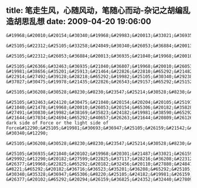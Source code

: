 title: 笔走生风，心随风动，笔随心而动-杂记之胡编乱造胡思乱想
date: 2009-04-20 19:06:00
---

    &#19968;&#20010;&#20154;&#30340;&#19968;&#29983;&#20013;&#33021;&#36935;&#21040;&#20160;&#20040;&#65311;&#25105;&#24819;&#22823;&#37096;&#20998;&#37117;&#24182;&#19981;&#21050;&#28608;&#65292;&#20063;&#19981;&#24863;&#20154;&#65292;&#27809;&#26377;&#39569;&#30528;&#30333;&#39532;&#30340;&#29579;&#23376;&#65292;&#20063;&#27809;&#26377;&#39569;&#30528;&#29579;&#23376;&#30340;&#30333;&#39532;&#65292;&#27809;&#26377;&#8220;&#35013;&#30561;&#8221;&#30340;&#30561;&#32654;&#20154;&#65292;&#27809;&#26377;&#8220;&#20551;&#35013;&#8221;&#21507;&#19979;&#27602;&#33529;&#26524;&#30340;&#30333;&#38634;&#20844;&#20027;&#65292;&#20063;&#27809;&#26377;&#8220;&#25925;&#24847;&#8221;&#33073;&#19979;&#27700;&#26230;&#38772;&#30340;&#28784;&#22993;&#23064;&#65292;&#26377;&#30340;&#21482;&#26159;&#24179;&#20961;&#12290;
     &#25105;&#22312;&#25105;&#33258;&#24049;&#30340;&#26053;&#36884;&#20013;&#36208;&#30528;&#36208;&#30528;&#8230;&#8230;&#34429;&#28982;&#19981;&#30693;&#36947;&#32456;&#28857;&#65292;&#20381;&#28982;&#30450;&#30446;&#30340;&#36208;&#30528;&#65292;&#23547;&#25214;&#30528;&#8230;&#8230;
     &#25105;&#22312;&#26053;&#36884;&#20013;&#36935;&#21040;&#19968;&#20010;&#21448;&#19968;&#20010;&#20154;&#65292;&#20182;&#20204;&#26377;&#20123;&#21644;&#25105;&#19968;&#26679;&#26159;&#26053;&#20154;&#65292;&#20294;&#26159;&#26377;&#20123;&#21364;&#36208;&#21644;&#25105;&#30456;&#21453;&#30340;&#26041;&#21521;&#65307;&#20182;&#20204;&#26377;&#20123;&#20303;&#22312;&#26408;&#23627;&#37324;&#38754;&#65292;&#20139;&#21463;&#30000;&#22253;&#65307;&#26377;&#20123;&#20154;&#24635;&#26159;&#21916;&#27426;&#30475;&#30528;&#22825;&#31354;&#65292;&#20284;&#20046;&#35266;&#23519;&#24425;&#38686;&#26159;&#20182;&#20204;&#21807;&#19968;&#30340;&#24037;&#20316;&#65307;&#35753;&#25105;&#35828;&#20960;&#20010;&#26377;&#36259;&#30340;&#20107;&#21543;&#65306;
     &#25105;&#26366;&#32463;&#36935;&#21040;&#36807;&#19968;&#20010;&#26053;&#20154;&#65306;&#20182;&#35828;&#65292;&#25105;&#30340;&#19968;&#29983;&#24517;&#39035;&#35201;&#25104;&#21151;&#65292;&#20063;&#24517;&#28982;&#33021;&#25104;&#21151;&#12290;&#20182;&#35828;&#65292;&#25104;&#21151;&#26159;&#22914;&#27492;&#30340;&#31616;&#21333;&#65307;&#20182;&#35828;&#65292;&#20182;&#30495;&#30340;&#24456;&#30097;&#38382;&#20026;&#20160;&#20040;&#26377;&#20123;&#20154;&#33021;&#24525;&#21463;&#19968;&#29983;&#30340;&#22833;&#36133;&#65307;&#20182;&#35828;&#65292;&#25105;&#24182; &#19981;&#38656;&#35201;&#25913;&#21464;&#22826;&#22810;&#65292;&#21482;&#38656;&#35201;&#31471;&#27491;&#24577;&#24230;&#65307;&#20182;&#35828;&#65292;&#27599;&#20010;&#20154;&#37117;&#21487;&#20197;&#36825;&#26679;&#31616;&#21333;&#30340;&#25104;&#21151;&#65307;&#20294;&#26159;&#65292;&#20182;&#20063;&#27809;&#26377;&#21578;&#35785;&#25105;&#20160;&#20040;&#21483;&#20570;&#25104;&#21151;&#65292;&#21644;&#65292;&#25105;&#30340;&#25104;&#21151;&#26159;&#20160;&#20040;&#65307;&#25105;&#27809;&#21548;&#20182;&#30340;&#35805;&#65292;&#22240;&#20026;&#20182;&#30340;&#35805; &#22914;&#27492;&#39128;&#28218;&#65292;&#19982;&#25105;&#30340;&#29238;&#27597;&#25945;&#20250;&#25105;&#30340;&#30456;&#24046;&#22826;&#36828;&#12290;&#25105;&#30340;&#29238;&#20146;&#35828;&#65292;&#19968;&#20010;&#20154;&#26368;&#37325;&#35201;&#30340;&#26159;&#21629;&#12289;&#38065;&#12289;&#26435;&#65307;&#25105;&#30340;&#27597;&#20146;&#21578;&#35785;&#25105;&#65292;&#19968;&#20010;&#20154;&#26368;&#37325;&#35201;&#30340;&#26159;&#26222;&#36890;&#21644;&#24184;&#31119;&#65307;&#25105;&#20063;&#27809;&#21548;&#20182;&#20204;&#30340;&#35805;&#65292;&#22240;&#20026; &#37027;&#30475;&#19978;&#21435;&#22826;&#26543;&#29157;&#65292;&#25152;&#20197;&#25105;&#25165;&#36873;&#25321;&#36825;&#20010;&#26053;&#34892;&#8230;&#8230;
     &#25105;&#36208;&#30528;&#8230;&#8230;&#23547;&#25214;&#30528;&#8230;&#8230;
     &#25105;&#32463;&#24120;&#30475;&#21040;&#20154;&#20204;&#20105;&#25191;&#65292;&#20294;&#26159;&#25105;&#20174;&#26469;&#27809;&#26377;&#21149;&#36807;&#26550;&#65292;&#22240;&#20026;&#25105;&#19981;&#30693;&#36947;&#22914;&#20309;&#21028;&#26029;&#27491;&#30830;&#19982;&#38169;&#35823;&#65292;&#25105;&#20063;&#19981;&#30693;&#36947;&#26366;&#32463;&#21457;&#29983;&#36807;&#20160;&#20040;&#65292;&#26356;&#37325;&#35201;&#30340;&#26159;&#65292;&#25105;&#23475;&#24597;&#25105;&#30340;&#36873;&#25321;&#30340;&#21518;&#26524;&#12290;&#30452;&#21040;&#65292;&#25105;&#36935; &#21040;&#21478;&#19968;&#20010;&#26053;&#20154;&#65306;&#20182;&#35828;&#65292;&#19968;&#20010;&#20154;&#30340;&#19968;&#29983;&#24635;&#35201;&#26377;&#19968;&#20010;&#20351;&#21629;&#65292;&#36825;&#20010;&#20351;&#21629;&#21487;&#33021;&#33392;&#24040;&#65292;&#20063;&#21487;&#33021;&#28218;&#23567;&#65292;&#20294;&#26159;&#36825;&#20010;&#20351;&#21629;&#25105;&#20204;&#24517;&#39035;&#23436;&#25104;&#65292;&#21363;&#20351;&#20320;&#19981;&#30693;&#36947;&#23427;&#26159;&#20160;&#20040;&#65307;&#20182;&#35828;&#65292;&#19968;&#20010;&#20154;&#35201;&#26126;&#30333; &#27491;&#30830;&#19982;&#38169;&#35823;&#24182;&#19981;&#38590;&#65292;&#20294;&#26159;&#21069;&#25552;&#26159;&#35201;&#23436;&#20840;&#20102;&#35299;&#33258;&#24049;&#65292;&#19981;&#20250;&#34987;&#33258;&#24049;&#30340;&#24773;&#32490;&#12289;&#20559;&#35265;&#21644;&#20219;&#20309;&#38750;&#29702;&#24615;&#25152;&#25670;&#24067;&#65307;&#20182;&#35828;&#65292;&#21482;&#35201;&#19981;&#26029;&#30340;&#23398;&#20064;&#65292;&#20805;&#26021;&#33258;&#24049;&#30340;&#30693;&#35782;&#65292;&#25105;&#24930;&#24930;&#30340;&#23601;&#33021;&#20998;&#28165;&#21892;&#33391; &#21644;&#37034;&#24694;&#65292;&#40657;&#26263;&#21644;&#20809;&#26126;&#65292;&#27491;&#30830;&#19982;&#38169;&#35823;&#65292;The dark side of Force or the light side of Force&#12290;&#25105;&#19981;&#30693;&#36947;&#25105;&#26159;&#21542;&#21548;&#25026;&#20102;&#65292;&#34429;&#28982;&#25105;&#19981;&#26029;&#30340;&#28857;&#22836;&#65292;&#25105;&#19981;&#30693;&#36947;&#25105;&#33021;&#20570;&#21040;&#22914;&#20309;&#12290;&#20294;&#26159;&#20174;&#27492;&#65292;&#25105;&#21364;&#20284;&#20046;&#20998;&#28165;&#20102;&#21738;&#20123;&#20107;&#24773;&#25105;&#21487;&#20197;&#35780;&#20215;&#65292;&#32780;&#21738;&#20123;&#20107;&#24773;&#35780;&#20215;&#36215;&#26469;&#26159;&#21361;&#38505; &#30340;&#12290;
     &#25105;&#36208;&#30528;&#8230;&#8230;&#23547;&#25214;&#30528;&#8230;&#8230;
     &#25105;&#36935;&#21040;&#20102;&#19968;&#20301;&#21487;&#33021;&#26159;&#25105;&#19968;&#29983;&#20013;&#26368;&#37325;&#35201;&#30340;&#20154;&#65306;&#20182;&#26159;&#19968;&#20301;&#20256;&#36947;&#22763;&#65292;&#20182;&#22312;&#21035;&#20154;&#30524;&#20013;&#22823;&#27010;&#26159;&#37027;&#31181;&#21329;&#24494;&#37034;&#24694;&#30340;&#23567;&#20154;&#29289;&#21543;&#65292;&#22240;&#20026;&#20182;&#24182;&#27809;&#26377;&#20256;&#25773;&#32654;&#22909;&#30340;&#31119;&#38899;&#65292;&#32780;&#26159;&#22312;&#20256;&#25773;&#32972;&#21467;&#19982;&#21033; &#29992;&#12290;&#20182;&#27599;&#22825;&#37117;&#28216;&#36208;&#22312;&#34903;&#22836;&#65292;&#19981;&#20572;&#30340;&#35828;&#30528;&#20182;&#30340;&#25945;&#20041;&#65292;&#36825;&#20010;&#19990;&#30028;&#26159;&#30001;&#32972;&#21467;&#19982;&#21033;&#29992;&#32452;&#25104;&#30340;&#65292;&#26159;&#30001;&#35854;&#35328;&#19982;&#40657;&#26263;&#20132;&#32455;&#30340;&#65292;&#26159;&#30001;&#30127;&#29378;&#19982;&#32618;&#24694;&#28436;&#21464;&#30340;&#65292;&#25105;&#27599;&#22825;&#37117;&#21435;&#23547;&#20182;&#30340;&#35328;&#35770;&#12290;&#30452;&#21040; &#26377;&#19968;&#22825;&#65292;&#20182;&#32456;&#20110;&#27880;&#24847;&#21040;&#20102;&#25105;&#65292;&#36208;&#21040;&#25105;&#38754;&#21069;&#23545;&#25105;&#35828;&#65306;&#8220;&#20320;&#22909;&#20687;&#32463;&#24120;&#26469;&#21548;&#25105;&#28436;&#35762;&#65292;&#20320;&#30456;&#20449;&#25105;&#30340;&#25945;&#20041;&#20040;&#8221;&#65292;&#25105;&#22238;&#31572;&#65306;&#8220;&#25105;&#19981;&#30693;&#36947;&#65292;&#20294;&#26159;&#25105;&#24819;&#36825;&#20010;&#19990;&#30028;&#19978;&#24635;&#36824;&#26377;&#32654;&#22909;&#30340;&#19968;&#38754; &#8221;&#65292;&#20182;&#36716;&#36523;&#35201;&#36208;&#65292;&#25105;&#36861;&#38382;&#36947;&#65306;&#8220;&#20320;&#19981;&#21453;&#39539;&#25105;&#20040;&#65311;&#8221;&#65292;&#20182;&#22238;&#22836;&#30475;&#20102;&#30475;&#65292;&#30524;&#20013;&#20805;&#28385;&#20102;&#30097;&#24785;&#65306;&#8220;&#25105;&#20026;&#20160;&#20040;&#35201;&#21453;&#39539;&#20320;&#8221;&#65292;&#25105;&#35828;&#65306;&#8220;&#22240;&#20026;&#25105;&#24182;&#27809;&#26377;&#30456;&#20449;&#20320;&#30340;&#25945;&#20041;&#38463;&#8221;&#65292;&#20182;&#20919;&#20912;&#20912; &#30340;&#35328;&#36947;&#65306;&#8220;&#25105;&#24182;&#19981;&#26159;&#22312;&#20462;&#25913;&#19968;&#20010;&#20154;&#30340;&#20449;&#20208;&#65292;&#25105;&#26159;&#22312;&#24110;&#21161;&#20154;&#20204;&#24314;&#31435;&#20449;&#20208;&#8221;&#12290;&#20174;&#27492;&#20197;&#21518;&#65292;&#25105;&#19968;&#30452;&#22238;&#21619;&#30528;&#36825;&#21477;&#35805;&#65292;&#25105;&#30340;&#20449;&#20208;&#26159;&#20160;&#20040;&#65311;&#32780;&#25105;&#24635;&#26159;&#24819;&#19981;&#21040;&#30340;&#31572;&#26696;&#65292;&#25110;&#35768;&#31572;&#26696;&#24050;&#32463; &#26377;&#20102;&#65292;&#20294;&#26159;&#36825;&#24352;&#32440;&#27809;&#26377;&#36275;&#22815;&#30340;&#22320;&#26041;&#20889;&#19979;&#20102;&#8230;&#8230;
